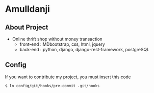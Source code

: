 # Amulldanji

## About Project 
* Online thrift shop without money transaction
  * front-end : MDbootstrap, css, html, jquery
  * back-end : python, django, django-rest-framework, postgreSQL


## Config
If you want to contribute my  project, you must insert this code

```
$ ln config/git/hooks/pre-commit .git/hooks
```
